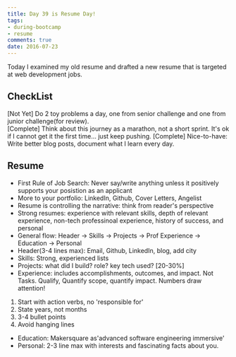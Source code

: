```yaml
---
title: Day 39 is Resume Day!
tags: 
- during-bootcamp
- resume
comments: true
date: 2016-07-23
---
```


Today I examined my old resume and drafted a new resume that is targeted at web development jobs. 

CheckList
-----------

[Not Yet] Do 2 toy problems a day, one from senior challenge and one from junior challenge(for review).  
[Complete] Think about this journey as a marathon, not a short sprint. It's ok if I cannot get it the first time... just keep pushing.
[Complete] Nice-to-have: Write better blog posts, document what I learn every day.


Resume
---------
* First Rule of Job Search: Never say/write anything unless it positively supports your posistion as an applicant
* More to your portfolio: LinkedIn, Github, Cover Letters, Angelist
* Resume is controlling the narrative: think from reader's perspective
* Strong resumes: experience with relevant skills, depth of relevant experience, non-tech professinoal experience, history of success, and personal
* General flow: Header -> Skills -> Projects -> Prof Experience -> Education -> Personal
* Header(3-4 lines max): Email, Github, LinkedIn, blog, add city
* Skills: Strong, experienced lists
* Projects: what did I build? role? key tech used? [20-30%]
* Experience: includes accomplishments, outcomes, and impact. Not Tasks. Qualify, Quantify scope, quantify impact.  Numbers draw attention! 
1. Start with action verbs, no 'responsible for'
2. State years, not months
3. 3-4 bullet points
4. Avoid hanging lines
* Education: Makersquare as'advanced software engineering immersive' 
* Personal: 2-3 line max with interests and fascinating facts about you.
